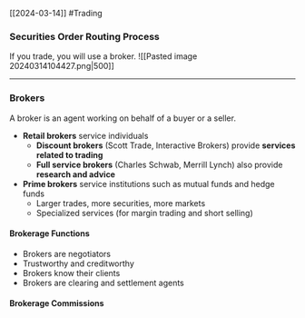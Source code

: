[[2024-03-14]] #Trading 

### Securities Order Routing Process 
If you trade, you will use a broker.
![[Pasted image 20240314104427.png|500]]

---
### Brokers 
A broker is an agent working on behalf of a buyer or a seller.
- **Retail brokers** service individuals 
	- **Discount brokers** (Scott Trade, Interactive Brokers) provide **services related to trading**
	- **Full service brokers** (Charles Schwab, Merrill Lynch) also provide **research and advice**
- **Prime brokers** service institutions such as mutual funds and hedge funds
	- Larger trades, more securities, more markets
	- Specialized services (for margin trading and short selling)
#### Brokerage Functions
- Brokers are negotiators
- Trustworthy and creditworthy
- Brokers know their clients 
- Brokers are clearing and settlement agents 

#### Brokerage Commissions 
